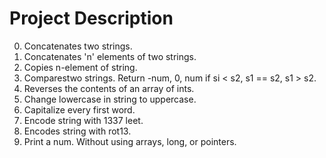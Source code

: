 
# Project Description

0. Concatenates two strings.
1. Concatenates 'n' elements of two strings.
2. Copies n-element of string.
3. Comparestwo strings. Return -num, 0, num if si < s2, s1 == s2, s1 > s2.
4. Reverses the contents of an array of ints.
5. Change lowercase in string to uppercase.
6. Capitalize every first word.
7. Encode string with 1337 leet.
8. Encodes string with rot13.
9. Print a num. Without using arrays, long, or pointers.
